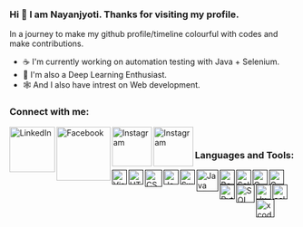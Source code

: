 ### Hi 👋 I am Nayanjyoti. Thanks for visiting my profile. 
In a journey to make my github profile/timeline colourful with codes and make contributions.

- ☕️ I'm currently working on automation testing with Java + Selenium. 
- 🤖 I'm also a Deep Learning Enthusiast.
- 🕸 And I also have intrest on Web development.


### Connect with me:

[<img align="left" alt="LinkedIn" width="80" src="https://github.com/melanieshi0120/melanieshi0120/blob/master/linkedin.ico" />](https://www.linkedin.com/in/nayanjyoti-rabha-2762561b3/)
[<img align="left" alt="Facebook" width="95" src="https://github.com/Git-Nayanjyoti/Nayanjyoti/blob/main/facebook-logo-png-744077.png" />]( https://www.facebook.com/nrabha3)
[<img align="left" alt="Instagram" width="70" src="https://github.com/Git-Nayanjyoti/Nayanjyoti/blob/main/163-1633614_instagram-logo-icon-social-media-icon-png-and.png" />]( https://www.instagram.com/__eyesland/)
[<img align="left" alt="Instagram" width="70" src="https://github.com/Git-Nayanjyoti/Nayanjyoti/blob/main/twitter-logo.jpg" />]( https://twitter.com/NayanjyotiRabh8)



<br>

### Languages and Tools:

[<img align = "left" alt = "Visual Studio Code" width = "26px" src = "https://github.com/Git-Nayanjyoti/Nayanjyoti/blob/main/tools/VScode.png"/>]()
[<img align = "left" alt = "HTML5" width = "26px" src = "https://github.com/Git-Nayanjyoti/Nayanjyoti/blob/main/tools/HTML5_logo-700x700.png"/>]()
[<img align = "left" alt = "CSS3" width = "30px" src = "https://github.com/Git-Nayanjyoti/Nayanjyoti/blob/main/tools/css3-logo-png-transparent.png"/>]()
[<img align = "left" alt = "JavaScript" width = "26px" src = "https://github.com/Git-Nayanjyoti/Nayanjyoti/blob/main/tools/javascript-shield-logo-icon-2.png"/>]()
[<img align = "left" alt = "Swift" width = "26px" src = "https://github.com/Git-Nayanjyoti/Nayanjyoti/blob/main/tools/swift.png"/>]()
[<img align = "left" alt = "Java" width = "38px" src = "https://github.com/Git-Nayanjyoti/Nayanjyoti/blob/main/tools/java-4-logo.png"/>]()
[<img align = "left" alt = "Bootstrap" width = "26px" src = "https://github.com/Git-Nayanjyoti/Nayanjyoti/blob/main/tools/Bootstrap_logo.svg.png"/>]()
[<img align = "left" alt = "Selenium" width = "26px" src = "https://github.com/Git-Nayanjyoti/Nayanjyoti/blob/main/tools/selenium-logo.png"/>]()
[<img align = "left" alt = "C programming" width = "26px" src = "https://github.com/Git-Nayanjyoti/Nayanjyoti/blob/main/tools/C%20prog.png"/>]()
[<img align = "left" alt = "C Sharp" width = "26px" src = "https://github.com/Git-Nayanjyoti/Nayanjyoti/blob/main/tools/C%20sharp.png"/>]()
[<img align = "left" alt = "Python" width = "26px" src = "https://github.com/Git-Nayanjyoti/Nayanjyoti/blob/main/tools/python.png"/>]()
[<img align = "left" alt = "SQL" width = "32px" src = "https://github.com/Git-Nayanjyoti/Nayanjyoti/blob/main/tools/SQL.png"/>]()
[<img align = "left" alt = "Jupyter Notebook" width = "26px" src = "https://github.com/Git-Nayanjyoti/Nayanjyoti/blob/main/tools/Jupyter_logo.svg.png"/>]()
[<img align = "left" alt = "eclipse" width = "26px" src = "https://github.com/Git-Nayanjyoti/Nayanjyoti/blob/main/tools/eclipse-11-logo-svg-vector.svg"/>]()
[<img align = "left" alt = "xcode" width = "32px" src = "https://github.com/Git-Nayanjyoti/Nayanjyoti/blob/main/tools/xcode.png"/>]()


